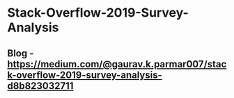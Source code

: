 # Stack-Overflow-2019-Survey-Analysis

## Blog - https://medium.com/@gaurav.k.parmar007/stack-overflow-2019-survey-analysis-d8b823032711
